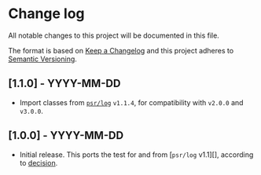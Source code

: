 # Change log
All notable changes to this project will be documented in this file.

The format is based on [Keep a Changelog](http://keepachangelog.com/)
and this project adheres to [Semantic Versioning](http://semver.org/).

## [1.1.0] - YYYY-MM-DD

- Import classes from [`psr/log`][] `v1.1.4`, for compatibility with `v2.0.0` and `v3.0.0`.

## [1.0.0] - YYYY-MM-DD

- Initial release. This ports the test for and from [`psr/log` v1.1][], according to
[decision][1].


[`psr/log`]: https://packagist.org/packages/psr/log
[1]: https://github.com/php-fig/log/pull/76#issuecomment-858743302
